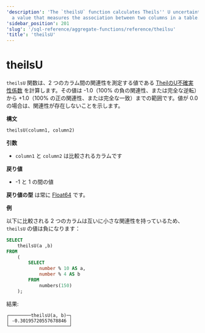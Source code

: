 ```yaml
---
'description': 'The `theilsU` function calculates Theils'' U uncertainty coefficient,
  a value that measures the association between two columns in a table.'
'sidebar_position': 201
'slug': '/sql-reference/aggregate-functions/reference/theilsu'
'title': 'theilsU'
---
```





# theilsU

`theilsU` 関数は、2 つのカラム間の関連性を測定する値である [TheilのU不確実性係数](https://en.wikipedia.org/wiki/Contingency_table#Uncertainty_coefficient) を計算します。その値は -1.0（100% の負の関連性、または完全な逆転）から +1.0（100% の正の関連性、または完全な一致）までの範囲です。値が 0.0 の場合は、関連性が存在しないことを示します。

**構文**

```sql
theilsU(column1, column2)
```

**引数**

- `column1` と `column2` は比較されるカラムです

**戻り値**

- -1 と 1 の間の値

**戻り値の型** は常に [Float64](../../../sql-reference/data-types/float.md) です。

**例**

以下に比較される 2 つのカラムは互いに小さな関連性を持っているため、`theilsU` の値は負になります：

```sql
SELECT
    theilsU(a ,b)
FROM
    (
        SELECT
            number % 10 AS a,
            number % 4 AS b
        FROM
            numbers(150)
    );
```

結果:

```response
┌────────theilsU(a, b)─┐
│ -0.30195720557678846 │
└──────────────────────┘
```
